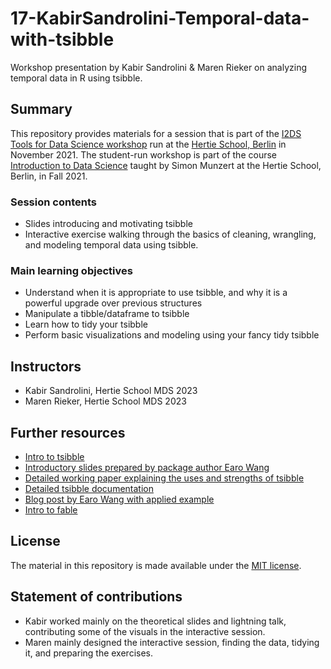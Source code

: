 # 17-KabirSandrolini-Temporal-data-with-tsibble
Workshop presentation by Kabir Sandrolini &amp; Maren Rieker on analyzing temporal data in R using tsibble.

## Summary

This repository provides materials for a session that is part of the [I2DS Tools for Data Science workshop](https://github.com/intro-to-data-science-21-workshop) run at the [Hertie School, Berlin](https://www.hertie-school.org/en/) in November 2021. The student-run workshop is part of the course [Introduction to Data Science](https://github.com/intro-to-data-science-21) taught by Simon Munzert at the Hertie School, Berlin, in Fall 2021.

### Session contents
- Slides introducing and motivating tsibble
- Interactive exercise walking through the basics of cleaning, wrangling, and modeling temporal data using tsibble.

### Main learning objectives
- Understand when it is appropriate to use tsibble, and why it is a powerful upgrade over previous structures
- Manipulate a tibble/dataframe to tsibble
- Learn how to tidy your tsibble
- Perform basic visualizations and modeling using your fancy tidy tsibble

## Instructors

- Kabir Sandrolini, Hertie School MDS 2023
- Maren Rieker, Hertie School MDS 2023

## Further resources

- [Intro to tsibble](https://tsibble.tidyverts.org/articles/intro-tsibble.html)
- [Introductory slides prepared by package author Earo Wang](https://slides.earo.me/jsm19/#1)
- [Detailed working paper explaining the uses and strengths of tsibble](https://www.monash.edu/business/ebs/our-research/publications/ebs/wp12-2019.pdf)
- [Detailed tsibble documentation](https://cran.r-project.org/web/packages/tsibble/tsibble.pdf)
- [Blog post by Earo Wang with applied example](https://blog.earo.me/2018/12/20/reintro-tsibble/)
- [Intro to fable](https://fable.tidyverts.org)

## License

The material in this repository is made available under the [MIT license](http://opensource.org/licenses/mit-license.php).

## Statement of contributions
- Kabir worked mainly on the theoretical slides and lightning talk, contributing some of the visuals in the interactive session.
- Maren mainly designed the interactive session, finding the data, tidying it, and preparing the exercises.
